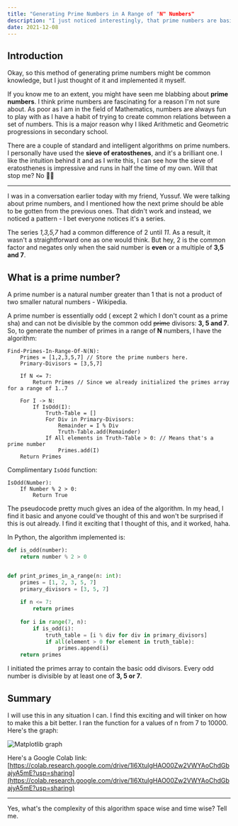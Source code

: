 ```yaml
--- 
title: "Generating Prime Numbers in A Range of "N" Numbers"
description: "I just noticed interestingly, that prime numbers are basically +2 of the previous ones with exceptions."
date: 2021-12-08
---
```


## Introduction

Okay, so this method of generating prime numbers might be common knowledge, but I just thought of it and implemented it myself.

If you know me to an extent, you might have seen me blabbing about **prime numbers**. I think prime numbers are fascinating for a reason I'm not sure about. As poor as I am in the field of Mathematics, numbers are always fun to play with as I have a habit of trying to create common relations between a set of numbers. This is a major reason why I liked Arithmetic and Geometric progressions in secondary school.

There are a couple of standard and intelligent algorithms on prime numbers. I personally have used the **sieve of eratosthenes**, and it's a brilliant one. I like the intuition behind it and as I write this, I can see how the sieve of eratosthenes is impressive and runs in half the time of my own. Will that stop me? No 👍🏿


---

I was in a conversation earlier today with my friend, Yussuf. We were talking about prime numbers, and I mentioned how the next prime should be able to be gotten from the previous ones. That didn't work and instead, we noticed a pattern - I bet everyone notices it's a series.

The series *1,3,5,7* had a common difference of 2 until *11*. As a result, it wasn't a straightforward one as one would think. But hey, 2 is the common factor and negates only when the said number is **even** or a multiple of **3,5 and 7**.

## What is a prime number?

A prime number is a natural number greater than 1 that is not a product of two smaller natural numbers - Wikipedia.

A prime number is essentially odd ( except 2 which I don't count as a prime sha) and can not be divisible by the common odd ~~prime~~ divisors: **3, 5 and 7**. So, to generate the number of primes in a range of **N** numbers, I have the algorithm:


```text
Find-Primes-In-Range-Of-N(N):
    Primes = [1,2,3,5,7] // Store the prime numbers here.
    Primary-Divisors = [3,5,7]
    
    If N <= 7:
        Return Primes // Since we already initialized the primes array for a range of 1..7
    
    For I -> N:
        If IsOdd(I):
            Truth-Table = []
            For Div in Primary-Divisors:
                Remainder = I % Div
                Truth-Table.add(Remainder)
            If All elements in Truth-Table > 0: // Means that's a prime number
                Primes.add(I)
    Return Primes
```

Complimentary `IsOdd` function:

```text
IsOdd(Number):
    If Number % 2 > 0:
        Return True
```

The pseudocode pretty much gives an idea of the algorithm. In my head, I find it basic and anyone could've thought of this and won't be surprised if this is out already. I find it exciting that I thought of this, and it worked, haha.

In Python, the algorithm implemented is:

```python
def is_odd(number):
    return number % 2 > 0


def print_primes_in_a_range(n: int):
    primes = [1, 2, 3, 5, 7]
    primary_divisors = [3, 5, 7]
    
    if n <= 7:
        return primes
    
    for i in range(7, n):
        if is_odd(i):
            truth_table = [i % div for div in primary_divisors]
            if all(element > 0 for element in truth_table):
                primes.append(i)
    return primes
```

I initiated the primes array to contain the basic odd divisors. Every odd number is divisible by at least one of **3, 5 or 7**.

## Summary

I will use this in any situation I can. I find this exciting and will tinker on how to make this a bit better. I ran the function for a values of n from 7 to 10000. Here's the graph:

![Matplotlib graph](https://tiny-img.com/images/custom-uploads/optimized/graph.png)

Here's a Google Colab link: [https://colab.research.google.com/drive/1l6XtulgHAO00Zw2VWYAoChdGbajyA5mE?usp=sharing](https://colab.research.google.com/drive/1l6XtulgHAO00Zw2VWYAoChdGbajyA5mE?usp=sharing)

---

Yes, what's the complexity of this algorithm space wise and time wise? Tell me.
